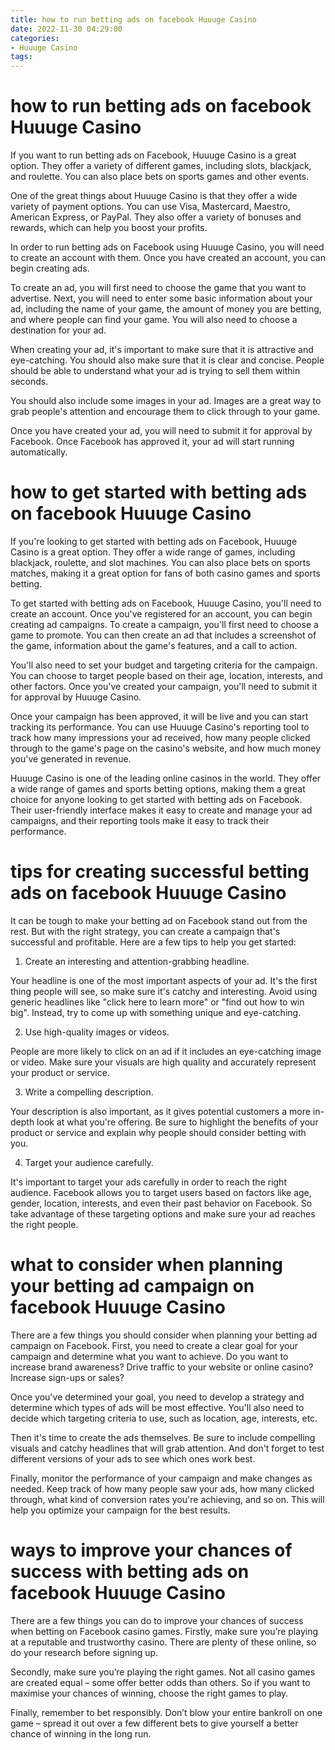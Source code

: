 ```yaml
---
title: how to run betting ads on facebook Huuuge Casino
date: 2022-11-30 04:29:00
categories:
- Huuuge Casino
tags:
---
```



#  how to run betting ads on facebook Huuuge Casino

If you want to run betting ads on Facebook, Huuuge Casino is a great option. They offer a variety of different games, including slots, blackjack, and roulette. You can also place bets on sports games and other events.

One of the great things about Huuuge Casino is that they offer a wide variety of payment options. You can use Visa, Mastercard, Maestro, American Express, or PayPal. They also offer a variety of bonuses and rewards, which can help you boost your profits.

In order to run betting ads on Facebook using Huuuge Casino, you will need to create an account with them. Once you have created an account, you can begin creating ads.

To create an ad, you will first need to choose the game that you want to advertise. Next, you will need to enter some basic information about your ad, including the name of your game, the amount of money you are betting, and where people can find your game. You will also need to choose a destination for your ad.

When creating your ad, it's important to make sure that it is attractive and eye-catching. You should also make sure that it is clear and concise. People should be able to understand what your ad is trying to sell them within seconds.

You should also include some images in your ad. Images are a great way to grab people's attention and encourage them to click through to your game.

Once you have created your ad, you will need to submit it for approval by Facebook. Once Facebook has approved it, your ad will start running automatically.

#  how to get started with betting ads on facebook Huuuge Casino

If you're looking to get started with betting ads on Facebook, Huuuge Casino is a great option. They offer a wide range of games, including blackjack, roulette, and slot machines. You can also place bets on sports matches, making it a great option for fans of both casino games and sports betting.

To get started with betting ads on Facebook, Huuuge Casino, you'll need to create an account. Once you've registered for an account, you can begin creating ad campaigns. To create a campaign, you'll first need to choose a game to promote. You can then create an ad that includes a screenshot of the game, information about the game's features, and a call to action.

You'll also need to set your budget and targeting criteria for the campaign. You can choose to target people based on their age, location, interests, and other factors. Once you've created your campaign, you'll need to submit it for approval by Huuuge Casino.

Once your campaign has been approved, it will be live and you can start tracking its performance. You can use Huuuge Casino's reporting tool to track how many impressions your ad received, how many people clicked through to the game's page on the casino's website, and how much money you've generated in revenue.

Huuuge Casino is one of the leading online casinos in the world. They offer a wide range of games and sports betting options, making them a great choice for anyone looking to get started with betting ads on Facebook. Their user-friendly interface makes it easy to create and manage your ad campaigns, and their reporting tools make it easy to track their performance.

#  tips for creating successful betting ads on facebook Huuuge Casino



It can be tough to make your betting ad on Facebook stand out from the rest. But with the right strategy, you can create a campaign that's successful and profitable. Here are a few tips to help you get started:

1) Create an interesting and attention-grabbing headline.

Your headline is one of the most important aspects of your ad. It's the first thing people will see, so make sure it's catchy and interesting. Avoid using generic headlines like "click here to learn more" or "find out how to win big". Instead, try to come up with something unique and eye-catching.

2) Use high-quality images or videos.

People are more likely to click on an ad if it includes an eye-catching image or video. Make sure your visuals are high quality and accurately represent your product or service.

3) Write a compelling description.

Your description is also important, as it gives potential customers a more in-depth look at what you're offering. Be sure to highlight the benefits of your product or service and explain why people should consider betting with you.

4) Target your audience carefully.

It's important to target your ads carefully in order to reach the right audience. Facebook allows you to target users based on factors like age, gender, location, interests, and even their past behavior on Facebook. So take advantage of these targeting options and make sure your ad reaches the right people.

#  what to consider when planning your betting ad campaign on facebook Huuuge Casino

There are a few things you should consider when planning your betting ad campaign on Facebook. First, you need to create a clear goal for your campaign and determine what you want to achieve. Do you want to increase brand awareness? Drive traffic to your website or online casino? Increase sign-ups or sales?

Once you've determined your goal, you need to develop a strategy and determine which types of ads will be most effective. You'll also need to decide which targeting criteria to use, such as location, age, interests, etc.

Then it's time to create the ads themselves. Be sure to include compelling visuals and catchy headlines that will grab attention. And don't forget to test different versions of your ads to see which ones work best.

Finally, monitor the performance of your campaign and make changes as needed. Keep track of how many people saw your ads, how many clicked through, what kind of conversion rates you're achieving, and so on. This will help you optimize your campaign for the best results.

#  ways to improve your chances of success with betting ads on facebook Huuuge Casino

There are a few things you can do to improve your chances of success when betting on Facebook casino games. Firstly, make sure you’re playing at a reputable and trustworthy casino. There are plenty of these online, so do your research before signing up.

Secondly, make sure you’re playing the right games. Not all casino games are created equal – some offer better odds than others. So if you want to maximise your chances of winning, choose the right games to play.

Finally, remember to bet responsibly. Don’t blow your entire bankroll on one game – spread it out over a few different bets to give yourself a better chance of winning in the long run.